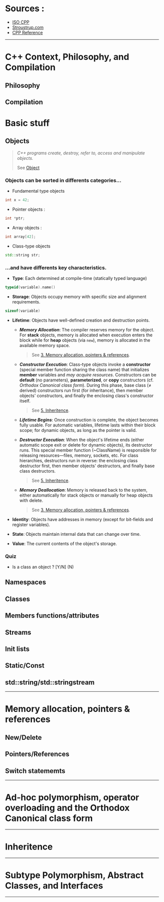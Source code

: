 # Sources :
- [ISO CPP]( https://isocpp.github.io/CppCoreGuidelines/CppCoreGuidelines#S-interfaces)
- [Stroustrup.com](https://www.stroustrup.com/)
- [CPP Reference](https://cppreference.com/)

***

# C++ Context, Philosophy, and Compilation
## Philosophy
## Compilation

# Basic stuff
## Objects

> *C++ programs create, destroy, refer to, access and manipulate objects.* 
>
> See [Object](https://en.cppreference.com/w/cpp/language/object.html)

### Objects can be sorted in differents categories...
- Fundamental type objects

```c++
int x = 42;
```

- Pointer objects :

```c++
int *ptr;
```

- Array objects :

```c++
int array[42];
```

- Class-type objects

```c++
std::string str;
```
### ...and have differents key characteristics.

- **Type**: Each determined at compile-time (statically typed language)

```c++
typeid(variable).name()
```

- **Storage**: Objects occupy memory with specific size and alignment requirements.

```c++
sizeof(variable)
```

- **Lifetime**: Objects have well-defined creation and destruction points.
    - ***Memory Allocation***: The compiler reserves memory for the object. For **stack** objects, memory is allocated when execution enters the block while for **heap** objects (via `new`), memory is allocated in the available memory space. 
        > See [3. Memory allocation, pointers & references](#memory-allocation,-pointers-&-references).

    - ***Constructor Execution***: Class-type objects invoke a **constructor** (special member function sharing the class name) that initializes **member** variables and *may acquire resources*. Constructors can be **default** (no parameters), **parameterized**, or **copy** constructors (cf. *Orthodox Canonical class form*). During this phase, base class (≠ derived) constructors run first (for inheritance), then member objects' constructors, and finally the enclosing class's constructor itself.
        > See [5. Inheritence](#inheritence).
    
    - ***Lifetime Begins***: Once construction is complete, the object becomes fully usable. For automatic variables, lifetime lasts within their block scope; for dynamic objects, as long as the pointer is valid.
    
    - ***Destructor Execution***: When the object's lifetime ends (either automatic scope exit or delete for dynamic objects), its destructor runs. This special member function (~ClassName) is responsible for releasing resources—files, memory, sockets, etc. For class hierarchies, destructors run in reverse: the enclosing class destructor first, then member objects' destructors, and finally base class destructors.
        > See [5. Inheritence](#inheritence).
    
    - ***Memory Deallocation***: Memory is released back to the system, either automatically for stack objects or manually for heap objects with delete.
        > See [3. Memory allocation, pointers & references](#memory-allocation,-pointers-&-references).

- **Identity**: Objects have addresses in memory (except for bit-fields and register variables).
- **State**: Objects maintain internal data that can change over time.
- **Value**: The current contents of the object's storage.

### Quiz
- Is a class an object ? [Y/N] (N)

## Namespaces
## Classes
## Members functions/attributes
## Streams
## Init lists
## Static/Const
## std::string/std::stringstream

***

# Memory allocation, pointers & references
## New/Delete
## Pointers/References
## Switch statememts

***

# Ad-hoc polymorphism, operator overloading and the Orthodox Canonical class form

***

# Inheritence

***

# Subtype Polymorphism, Abstract Classes, and Interfaces

***
